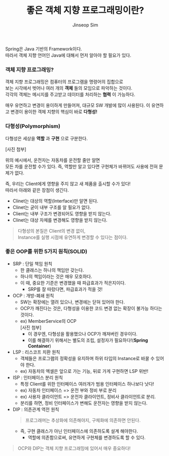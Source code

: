 ﻿---
layout: post
title: "좋은 객체 지향 프로그래밍이란?"
categories: Springboot
tags: [java]
author:
  - Jinseop Sim
---
Spring은 Java 기반의 Framework이다.  
따라서 객체 지향 언어인 Java에 대해서 먼저 알아야 할 필요가 있다.  

### 객체 지향 프로그래밍?
객체 지향 프로그래밍은 컴퓨터의 프로그램을 명령어의 집합으로  
보는 시각에서 벗어나 여러 개의 __객체__ 들의 모임으로 파악하는 것이다.  
각각의 객체는 메시지를 주고받고 데이터를 처리하는 __협력__ 이 가능하다.  

매우 유연하고 변경이 용이하게 만들어져, 대규모 SW 개발에 많이 사용된다.
이 유연하고 변경이 용이한 객체 지향의 핵심이 바로 __다형성!__   

### 다형성(Polymorphism)
다형성은 세상을 __역할__ 과 __구현__ 으로 구분한다.

[사진 첨부]

위의 예시에서, 운전자는 자동차를 운전할 줄만 알면  
모든 차를 운전할 수가 있다.
즉, 역할만 알고 있다면 구현체가 바뀌어도 사용에 전혀 문제가 없다.  

즉, 우리는 Client에게 영향을 주지 않고 새 제품을 출시할 수가 있다!  
따라서 아래와 같은 장점이 생긴다.  

- Clinet는 대상의 역할(Interface)만 알면 된다.
- Clinet는 굳이 내부 구조를 알 필요가 없다.
- Client는 내부 구조가 변경되어도 영향을 받지 않는다.
- Clinet는 대상 자체를 변경해도 영향을 받지 않는다.

> 다형성의 본질은 Client의 변경 없이,  
> Instance를 실행 시점에 유연하게 변경할 수 있다는 점이다.  

### 좋은 OOP를 위한 5가지 원칙(SOLID)
- SRP : 단일 책임 원칙
  - 한 클래스는 하나의 책임만 갖는다.
  - 하나의 책임이라는 것은 매우 모호하다.
  - 이 때, 중요한 기준은 변경했을 때 파급효과가 적은지이다.
    - SRP를 잘 따랐다면, 파급효과가 적을 것!
- OCP : 개방-폐쇄 원칙
  - SW는 확장에는 열려 있으나, 변경에는 닫혀 있어야 한다.
  - OCP가 깨진다는 것은, 다형성을 이용한 코드 변경 없는 확장이 불가능 하다는 것이다.
  - ex) MemberService의 OCP  
       [사진 첨부]
    - 이 경우엔, 다형성을 활용했으나 OCP가 깨져버린 경우이다.
    - 이를 해결하기 위해서는 별도의 조립, 설정자가 필요하다!(__Spring Container__)
- LSP : 리스코프 치환 원칙
  - 객체들은 프로그램의 정확성을 유지하며 하위 타입의 Instance로 바꿀 수 있어야 한다.
  - ex) 자동차의 엑셀은 앞으로 가는 기능, 뒤로 가게 구현하면 LSP 위반!
- ISP : 인터페이스 분리 원칙
  - 특정 Client를 위한 인터페이스 여러개가 범용 인터페이스 하나보다 낫다!
  - ex) 자동차 인터페이스 => 운전 부와 정비 부로 분리
  - ex) 사용자 클라이언트 => 운전자 클라이언트, 정비사 클라이언트로 분리.
  - 분리를 하면, 정비 인터페이스가 변해도 운전자는 영향을 받지 않는다.
- DIP : 의존관계 역전 원칙
  > 프로그래머는 추상화에 의존해야지, 구체화에 의존하면 안된다.  
  - 즉, 구현 클래스가 아닌 인터페이스에 의존하도록 설계 해야한다.
    - 역할에 의존함으로써, 유연하게 구현체를 변경하도록 할 수 있다.

> OCP와 DIP는 객체 지향 프로그래밍에 있어서 매우 중요하다!  

